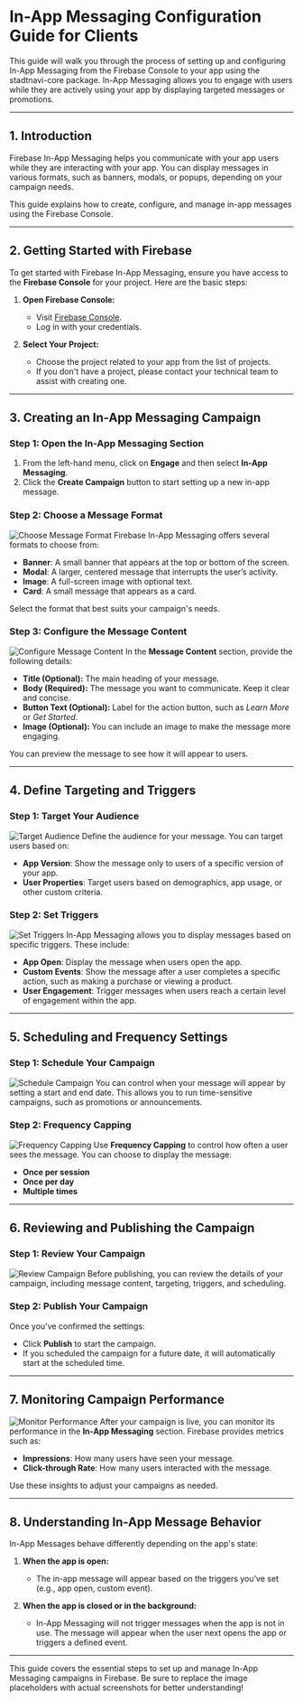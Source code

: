 
# In-App Messaging Configuration Guide for Clients

This guide will walk you through the process of setting up and configuring In-App Messaging from the Firebase Console to your app using the stadtnavi-core package. In-App Messaging allows you to engage with users while they are actively using your app by displaying targeted messages or promotions.

---

## 1. Introduction
Firebase In-App Messaging helps you communicate with your app users while they are interacting with your app. You can display messages in various formats, such as banners, modals, or popups, depending on your campaign needs.

This guide explains how to create, configure, and manage in-app messages using the Firebase Console.

---

## 2. Getting Started with Firebase
To get started with Firebase In-App Messaging, ensure you have access to the **Firebase Console** for your project. Here are the basic steps:

1. **Open Firebase Console:**
   - Visit [Firebase Console](https://console.firebase.google.com/).
   - Log in with your credentials.

2. **Select Your Project:**
   - Choose the project related to your app from the list of projects.
   - If you don't have a project, please contact your technical team to assist with creating one.

---

## 3. Creating an In-App Messaging Campaign

### Step 1: Open the In-App Messaging Section
1. From the left-hand menu, click on **Engage** and then select **In-App Messaging**.
2. Click the **Create Campaign** button to start setting up a new in-app message.

### Step 2: Choose a Message Format
   ![Choose Message Format](./images/in-app-messaging/message-format.png)
   Firebase In-App Messaging offers several formats to choose from:
   - **Banner**: A small banner that appears at the top or bottom of the screen.
   - **Modal**: A larger, centered message that interrupts the user’s activity.
   - **Image**: A full-screen image with optional text.
   - **Card**: A small message that appears as a card.

Select the format that best suits your campaign's needs.

### Step 3: Configure the Message Content
   ![Configure Message Content](./images/in-app-messaging/configure-message.png)
   In the **Message Content** section, provide the following details:
   
   - **Title (Optional):** The main heading of your message.
   - **Body (Required):** The message you want to communicate. Keep it clear and concise.
   - **Button Text (Optional):** Label for the action button, such as *Learn More* or *Get Started*.
   - **Image (Optional):** You can include an image to make the message more engaging.

You can preview the message to see how it will appear to users.

---

## 4. Define Targeting and Triggers

### Step 1: Target Your Audience
   ![Target Audience](./images/in-app-messaging/target-audience.png)
   Define the audience for your message. You can target users based on:
   - **App Version**: Show the message only to users of a specific version of your app.
   - **User Properties**: Target users based on demographics, app usage, or other custom criteria.

### Step 2: Set Triggers
   ![Set Triggers](./images/in-app-messaging/set-triggers.png)
   In-App Messaging allows you to display messages based on specific triggers. These include:
   - **App Open**: Display the message when users open the app.
   - **Custom Events**: Show the message after a user completes a specific action, such as making a purchase or viewing a product.
   - **User Engagement**: Trigger messages when users reach a certain level of engagement within the app.

---

## 5. Scheduling and Frequency Settings

### Step 1: Schedule Your Campaign
   ![Schedule Campaign](./images/in-app-messaging/schedule-campaign.png)
   You can control when your message will appear by setting a start and end date. This allows you to run time-sensitive campaigns, such as promotions or announcements.

### Step 2: Frequency Capping
   ![Frequency Capping](./images/in-app-messaging/frequency-capping.png)
   Use **Frequency Capping** to control how often a user sees the message. You can choose to display the message:
   - **Once per session**
   - **Once per day**
   - **Multiple times**

---

## 6. Reviewing and Publishing the Campaign

### Step 1: Review Your Campaign
   ![Review Campaign](./images/in-app-messaging/review-campaign.png)
   Before publishing, you can review the details of your campaign, including message content, targeting, triggers, and scheduling.

### Step 2: Publish Your Campaign
   Once you’ve confirmed the settings:
   - Click **Publish** to start the campaign.
   - If you scheduled the campaign for a future date, it will automatically start at the scheduled time.

---

## 7. Monitoring Campaign Performance
   ![Monitor Performance](./images/in-app-messaging/monitor-performance.png)
   After your campaign is live, you can monitor its performance in the **In-App Messaging** section. Firebase provides metrics such as:
   - **Impressions**: How many users have seen your message.
   - **Click-through Rate**: How many users interacted with the message.

Use these insights to adjust your campaigns as needed.

---

## 8. Understanding In-App Message Behavior

In-App Messages behave differently depending on the app's state:

1. **When the app is open:** 
   - The in-app message will appear based on the triggers you’ve set (e.g., app open, custom event).

2. **When the app is closed or in the background:** 
   - In-App Messaging will not trigger messages when the app is not in use. The message will appear when the user next opens the app or triggers a defined event.

---

This guide covers the essential steps to set up and manage In-App Messaging campaigns in Firebase. Be sure to replace the image placeholders with actual screenshots for better understanding!
